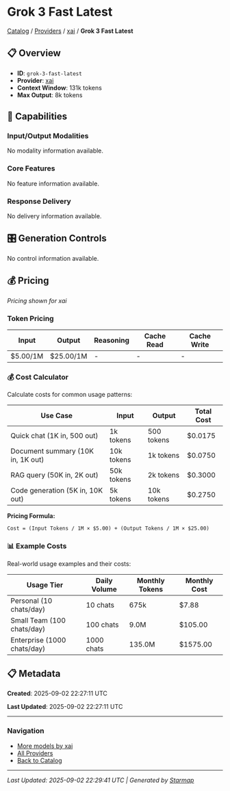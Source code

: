 # Grok 3 Fast Latest
  
[Catalog](../../../..) / [Providers](../../..) / [xai](../..) / **Grok 3 Fast Latest**


## 📋 Overview
  
- **ID**: `grok-3-fast-latest`
- **Provider**: [xai](../)
- **Context Window**: 131k tokens
- **Max Output**: 8k tokens
  
## 🎯 Capabilities
  
### Input/Output Modalities
  
No modality information available.
  
### Core Features
  
No feature information available.
  
### Response Delivery
  
No delivery information available.
  
## 🎛️ Generation Controls
  
No control information available.
  
## 💰 Pricing
  
*Pricing shown for xai*
  
  
### Token Pricing
  
| Input | Output | Reasoning | Cache Read | Cache Write |
|---------|---------|---------|---------|---------|
| $5.00/1M | $25.00/1M | - | - | - |

  
### 💰 Cost Calculator
  
Calculate costs for common usage patterns:
  
  
| Use Case | Input | Output | Total Cost |
|---------|---------|---------|---------|
| Quick chat (1K in, 500 out) | 1k tokens | 500 tokens | $0.0175 |
| Document summary (10K in, 1K out) | 10k tokens | 1k tokens | $0.0750 |
| RAG query (50K in, 2K out) | 50k tokens | 2k tokens | $0.3000 |
| Code generation (5K in, 10K out) | 5k tokens | 10k tokens | $0.2750 |

  
**Pricing Formula:**
  
```
Cost = (Input Tokens / 1M × $5.00) + (Output Tokens / 1M × $25.00)
```
  
### 📊 Example Costs
  
Real-world usage examples and their costs:
  
  
| Usage Tier | Daily Volume | Monthly Tokens | Monthly Cost |
|---------|---------|---------|---------|
| Personal (10 chats/day) | 10 chats | 675k | $7.88 |
| Small Team (100 chats/day) | 100 chats | 9.0M | $105.00 |
| Enterprise (1000 chats/day) | 1000 chats | 135.0M | $1575.00 |

  
## 📋 Metadata
  
**Created**: 2025-09-02 22:27:11 UTC
  
**Last Updated**: 2025-09-02 22:27:11 UTC
  
  
---
  
  
### Navigation

- [More models by xai](../)
- [All Providers](../../../../providers)
- [Back to Catalog](../../../..)


---
_Last Updated: 2025-09-02 22:29:41 UTC | Generated by [Starmap](https://github.com/agentstation/starmap)_
